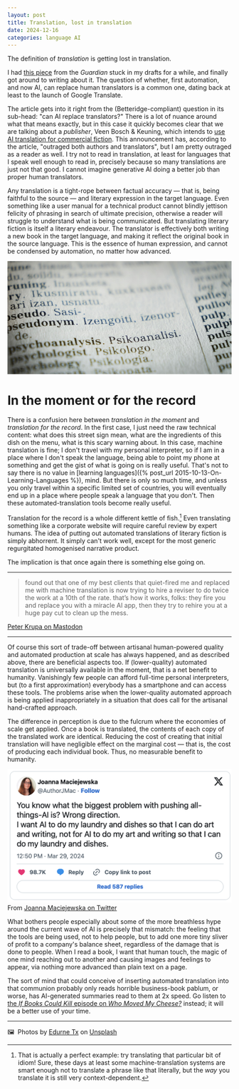 ```yaml
---
layout: post
title: Translation, lost in translation
date: 2024-12-16
categories: language AI
---
```


The definition of *translation* is getting lost in translation.

I had [this piece](https://www.theguardian.com/books/2024/nov/11/it-gets-more-and-more-confused-can-ai-replace-translators) from the *Guardian* stuck in my drafts for a while, and finally got around to writing about it. The question of whether, first automation, and now AI, can replace human translators is a common one, dating back at least to the launch of Google Translate. 

The article gets into it right from the (Betteridge-compliant) question in its sub-head: "can AI replace translators?" There is a lot of nuance around what that means exactly, but in this case it quickly becomes clear that we are talking about a *publisher*, Veen Bosch & Keuning, which intends to [use AI translation for commercial fiction](https://www.theguardian.com/books/2024/nov/04/dutch-publisher-to-use-ai-to-translate-books-into-english-veen-bosch-keuning-artificial-intelligence). This announcement has, according to the article, "outraged both authors and translators", but I am pretty outraged as a reader as well. I try not to read in translation, at least for languages that I speak well enough to read in, precisely because so many translations are just not that good. I cannot imagine generative AI doing a better job than proper human translators.

Any translation is a tight-rope between factual accuracy — that is, being faithful to the source — and literary expression in the target language. Even something like a user manual for a technical product cannot blindly jettison felicity of phrasing in search of ultimate precision, otherwise a reader will struggle to understand what is being communicated. But translating literary fiction is itself a literary endeavour. The translator is effectively both writing a new book in the target language, and making it reflect the original book in the source language. This is the essence of human expression, and cannot be condensed by automation, no matter how advanced.

![A dictionary page](/images/edurne-tx-5Z8mR4vqJD4-unsplash.jpg)

# In the moment or for the record

There is a confusion here between *translation in the moment* and *translation for the record*. In the first case, I just need the raw technical content: what does this street sign mean, what are the ingredients of this dish on the menu, what is this scary warning about. In this case, machine translation is fine; I don't travel with my personal interpreter, so if I am in a place where I don't speak the language, being able to point my phone at something and get the gist of what is going on is really useful. That's not to say there is no value in [learning languages]({% post_url 2015-10-13-On-Learning-Languages %}), mind. But there is only so much time, and unless you only travel within a specific limited set of countries, you will eventually end up in a place where people speak a language that you don't. Then these automated-translation tools become really useful.

Translation for the record is a whole different kettle of fish.[^1] Even translating something like a corporate website will require careful review by expert humans. The idea of putting out automated translations of literary fiction is simply abhorrent. It simply can't work well, except for the most generic regurgitated homogenised narrative product.

The implication is that once again there is something else going on.

*** 

> found out that one of my best clients that quiet-fired me and replaced me with machine translation is now trying to hire a reviser to do twice the work at a 10th of the rate. that’s how it works, folks: they fire you and replace you with a miracle AI app, then they try to rehire you at a huge pay cut to clean up the mess.

[Peter Krupa on Mastodon](https://thepit.social/@peter/113611880353532366) 

*** 

Of course this sort of trade-off between artisanal human-powered quality and automated production at scale has always happened, and as described above, there are beneficial aspects too. If (lower-quality) automated translation is universally available in the moment, that is a net benefit to humanity. Vanishingly few people can afford full-time personal interpreters, but (to a first approximation) everybody has a smartphone and can access these tools. The problems arise when the lower-quality automated approach is being applied inappropriately in a situation that does call for the artisanal hand-crafted approach.

The difference in perception is due to the fulcrum where the economies of scale get applied. Once a book is translated, the contents of each copy of the translated work are identical. Reducing the cost of creating that initial translation will have negligible effect on the marginal cost — that is, the cost of producing each individual book. Thus, no measurable benefit to humanity.

![You know what the biggest problem with pushing all-things-AI is? Wrong direction. I want AI to do my laundry and dishes so that I can do art and writing, not for AI to do my art and writing so that I can do my laundry and dishes.](/images/twitter-jmac.png)
From [Joanna Maciejewska on Twitter](https://twitter.com/AuthorJMac/status/1773679197631701238)

What bothers people especially about some of the more breathless hype around the current wave of AI is precisely that mismatch: the feeling that the tools are being used, not to help people, but to add one more tiny sliver of profit to a company's balance sheet, regardless of the damage that is done to people. When I read a book, I want that human touch, the magic of one mind reaching out to another and causing images and feelings to appear, via nothing more advanced than plain text on a page.

The sort of mind that could conceive of inserting automated translation into that communion probably only reads horrible business-book pablum, or worse, has AI-generated summaries read to them at 2x speed. Go listen to [the *If Books Could Kill* episode on *Who Moved My Cheese?*](https://podcasts.apple.com/podcast/who-moved-my-cheese/id1651876897?i=1000672486357) instead; it will be a better use of your time.

***

🖼️  Photos by [Edurne Tx](https://unsplash.com/@edurnetx) on [Unsplash](https://www.unsplash.com)

[^1]: That is actually a perfect example: try translating that particular bit of idiom! Sure, these days at least some machine-translation systems are smart enough not to translate a phrase like that literally, but the *way* you translate it is still very context-dependent.